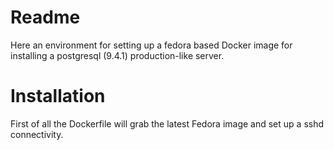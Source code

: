 # Readme
Here an environment for setting up a fedora based Docker image for installing a postgresql (9.4.1) production-like 
server.

# Installation
First of all the Dockerfile will grab the latest Fedora image and set up a sshd connectivity.






